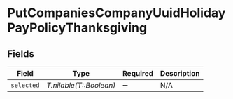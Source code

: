 # PutCompaniesCompanyUuidHolidayPayPolicyThanksgiving


## Fields

| Field                   | Type                    | Required                | Description             |
| ----------------------- | ----------------------- | ----------------------- | ----------------------- |
| `selected`              | *T.nilable(T::Boolean)* | :heavy_minus_sign:      | N/A                     |